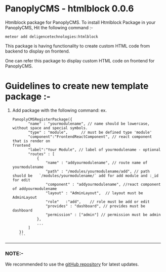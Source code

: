 # PanoplyCMS - htmlblock 0.0.6

Htmlblock package for PanoplyCMS. To install Htmlblock Package in your PanoplyCMS, Hit the following command :-

`meteor add deligencetechnologies:htmlblock`

This package is having functionality to create custom HTML code from backend to display on frontend.

One can refer this package to display custom HTML code on frontend for PanoplyCMS.

# Guidelines to create new template package :-

1. Add package with the following command:
    ex. 	
     ```
     PanoplyCMSRegisterPackage({
			"name" : "yourmodulename", // name should be lowercase, without space and special symbols.
			"type" : "module",		// must be defined type 'module'
			"component":"FrontendReactComponent", // react component that is render on 											 frontend
			"label":"Your Module", // label of yourmodulename - optional
			"routes" : [
				{
					"name" : "addyourmodulename", // route name of yourmodulename
					"path" : "/modules/yourmodulename/add", // path shuold be	`/modules/yourmodulename/` add for add module and :_id for edit
					"component" : "addyourmodulename", //react component of addyourmodulename 
					"layout" : "AdminLayout",  // layout must be AdminLayout
					"role"   :"add",	// role must be add or edit
					"provides" : "dashboard", // provides must be dashboard
					"permission" : ["admin"] // permission must be admin
				},
				...
			]
		})
		```

***

### NOTE:-

We recommended to use the [gitHub repository](https://github.com/DeligenceTechnologies/PanoplyCMS) for latest updates.
